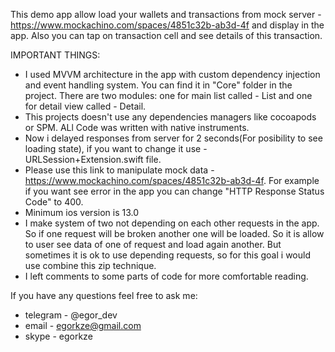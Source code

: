 This demo app allow load your wallets and transactions from mock server - https://www.mockachino.com/spaces/4851c32b-ab3d-4f and display in the app. Also you can tap on transaction cell and see details of this transaction.

IMPORTANT THINGS:
- I used MVVM architecture in the app with custom dependency injection and event handling system. You can find it in "Core" folder in the project. There are two modules: one for main list called - List and one for detail view called - Detail.
- This projects doesn't use any dependencies managers like cocoapods or SPM. ALl Code was written with native instruments.
- Now i delayed responses from server for 2 seconds(For posibility to see loading state), if you want to change it use - URLSession+Extension.swift file.
- Please use this link to manipulate mock data - https://www.mockachino.com/spaces/4851c32b-ab3d-4f. For example if you want see error in the app you can change "HTTP Response Status Code" to 400.
- Minimum ios version is 13.0
- I make system of two not depending on each other requests in the app. So if one request will be broken another one will be loaded. So it is allow to user see data of one of request and load again another. But sometimes it is ok to use depending requests, so for this goal i would use combine this zip technique.
- I left comments to some parts of code for more comfortable reading.

If you have any questions feel free to ask me:
* telegram - @egor_dev
* email - egorkze@gmail.com
* skype - egorkze
